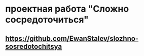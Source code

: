 # проектная работа "Сложно сосредоточиться"

 
## https://github.com/EwanStalev/slozhno-sosredotochitsya
